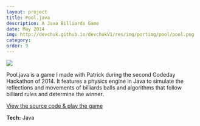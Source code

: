 ```yaml
---
layout: project
title: Pool.java
description: A Java Billiards Game
date: May 2014
img: http://devchuk.github.io/devchukV1/res/img/portimg/pool/pool.png
category: 
order: 9
---
```


![](http://devchuk.github.io/devchukV1/res/img/portimg/pool/pool.png)

Pool.java is a game I made with Patrick during the second Codeday Hackathon of 2014. It features a physics engine in Java to simulate the reflections and movements of billiards balls and algorithms that follow billiard rules and determine the winner.

[View the source code & play the game](https://github.com/devChuk/HackCODEDAY_NY)

**Tech:** Java